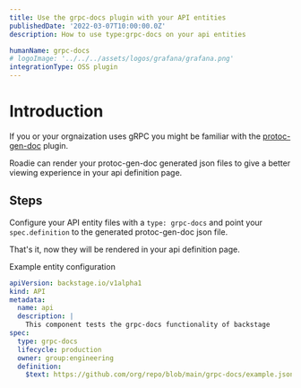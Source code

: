 ```yaml
---
title: Use the grpc-docs plugin with your API entities
publishedDate: '2022-03-07T10:00:00.0Z'
description: How to use type:grpc-docs on your api entities

humanName: grpc-docs
# logoImage: '../../../assets/logos/grafana/grafana.png'
integrationType: OSS plugin
---
```


# Introduction

If you or your orgnaization uses gRPC you might be familiar with the [protoc-gen-doc](https://github.com/pseudomuto/protoc-gen-doc) plugin.

Roadie can render your protoc-gen-doc generated json files to give a better viewing experience in your api definition page.

## Steps

Configure your API entity files with a `type: grpc-docs` and point your `spec.definition` to the generated protoc-gen-doc json file.

That's it, now they will be rendered in your api definition page.

Example entity configuration

```yaml
apiVersion: backstage.io/v1alpha1
kind: API
metadata:
  name: api
  description: |
    This component tests the grpc-docs functionality of backstage
spec:
  type: grpc-docs
  lifecycle: production
  owner: group:engineering
  definition:
    $text: https://github.com/org/repo/blob/main/grpc-docs/example.json
```
